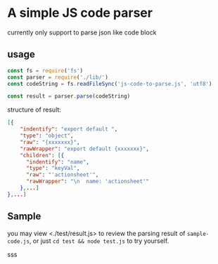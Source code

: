 # A simple JS code parser
currently only support to parse json like code block

## usage
```js
const fs = require('fs')
const parser = require('./lib/')
const codeString = fs.readFileSync('js-code-to-parse.js', 'utf8')

const result = parser.parse(codeString)
```

structure of result:
```json
[{
    "indentify": "export default ",
    "type": "object",
    "raw": "{xxxxxxx}",
    "rawWrapper": "export default {xxxxxxx}",
    "children": [{
      "indentify": "name",
      "type": "keyVal",
      "raw": "'actionsheet'",
      "rawWrapper": "\n  name: 'actionsheet'"
    },...]
},...]
```

## Sample
you may view <./test/result.js> to review the parsing result of `sample-code.js`, or just `cd test && node test.js` to try yourself.


sss 
